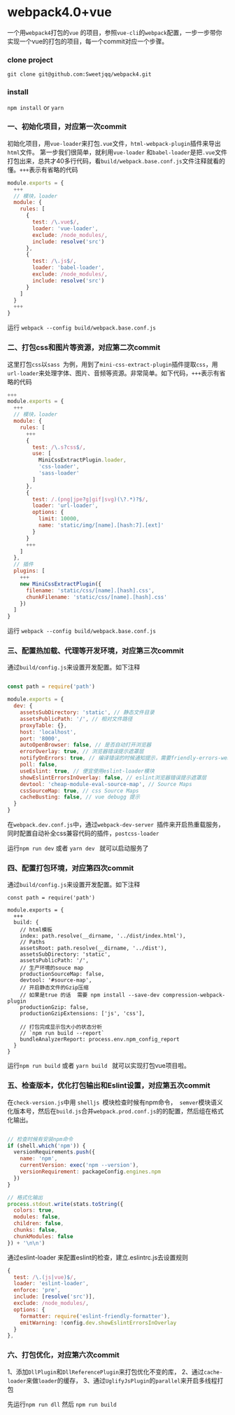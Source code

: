 # webpack4.0+vue
一个用`webpack4`打包的`vue` 的项目，参照`vue-cli`的`webpack`配置，一步一步带你实现一个vue的打包的项目，每一个commit对应一个步骤。


### clone project

`git clone git@github.com:Sweetjqq/webpack4.git`

### install

`npm install` or `yarn`


### 一、初始化项目，对应第一次commit


初始化项目，用`vue-loader`来打包`.vue`文件，`html-webpack-plugin`插件来导出`html`文件。
第一步我们很简单，就利用`vue-loader` 和` babel-loader `是把`.vue`文件打包出来，总共才40多行代码，看`build/webpack.base.conf.js`文件注释就看的懂。`+++`表示有省略的代码

````javascript
module.exports = {
  +++
  // 模块，loader
  module: {
    rules: [
      {
        test: /\.vue$/,
        loader: 'vue-loader',
        exclude: /node_modules/,
        include: resolve('src')
      },
      {
        test: /\.js$/,
        loader: 'babel-loader',
        exclude: /node_modules/,
        include: resolve('src')
      }
    ]
  }
  +++
}

````

运行 `webpack --config build/webpack.base.conf.js`


### 二、打包css和图片等资源，对应第二次commit

这里打包`css`以`sass `为例，用到了`mini-css-extract-plugin`插件提取`css`，用`url-loader`来处理字体、图片、音频等资源。非常简单。如下代码，`+++`表示有省略的代码

````javascript
+++
module.exports = {
  +++
  // 模块，loader
  module: {
    rules: [
      +++
      {
        test: /\.s?css$/,
        use: [
          MiniCssExtractPlugin.loader,
          'css-loader',
          'sass-loader'
        ]
      },
      {
        test: /.(png|jpe?g|gif|svg)(\?.*)?$/,
        loader: 'url-loader',
        options: {
          limit: 10000,
          name: 'static/img/[name].[hash:7].[ext]'
        }
      }
      +++
    ]
  },
  // 插件
  plugins: [
    +++
    new MiniCssExtractPlugin({
      filename: 'static/css/[name].[hash].css',
      chunkFilename: 'static/css/[name].[hash].css'
    })
  ]
}

````

运行 `webpack --config build/webpack.base.conf.js`

### 三、配置热加载、代理等开发环境，对应第三次commit

通过`build/config.js`来设置开发配置。如下注释

````javascript

const path = require('path')

module.exports = {
  dev: {
    assetsSubDirectory: 'static', // 静态文件目录
    assetsPublicPath: '/', // 相对文件路径
    proxyTable: {},
    host: 'localhost',
    port: '8000',
    autoOpenBrowser: false, // 是否自动打开浏览器
    errorOverlay: true, // 浏览器错误提示遮罩层
    notifyOnErrors: true, // 编译错误的时候通知提示，需要friendly-errors-webpack-plugin 配合
    poll: false,
    useEslint: true, // 便宜使用eslint-loader模块
    showEslintErrorsInOverlay: false, // eslint浏览器错误提示遮罩层
    devtool: 'cheap-module-eval-source-map', // Source Maps
    cssSourceMap: true, // css Source Maps
    cacheBusting: false, // vue debugg 提示
  }
}

````

在`webpack.dev.conf.js`中，通过`webpack-dev-server `插件来开启热重载服务，同时配置自动补全css兼容代码的插件，`postcss-loader`

运行`npm run dev` 或者 `yarn dev ` 就可以启动服务了

### 四、配置打包环境，对应第四次commit

通过`build/config.js`来设置开发配置。如下注释

````
const path = require('path')

module.exports = {
  +++
  build: {
    // html模板
    index: path.resolve(__dirname, '../dist/index.html'),
    // Paths
    assetsRoot: path.resolve(__dirname, '../dist'),
    assetsSubDirectory: 'static',
    assetsPublicPath: '/',
    // 生产环境的souce map
    productionSourceMap: false,
    devtool: '#source-map',
    // 开启静态文件的Gzip压缩
    // 如果是true 的话  需要 npm install --save-dev compression-webpack-plugin
    productionGzip: false,
    productionGzipExtensions: ['js', 'css'],

    // 打包完成显示包大小的状态分析
    // `npm run build --report`
    bundleAnalyzerReport: process.env.npm_config_report
  }
}

````
运行`npm run build` 或者 `yarn build ` 就可以实现打包vue项目啦。

### 五、检查版本，优化打包输出和Eslint设置，对应第五次commit

在`check-version.js`中用 `shelljs `模块检查时候有npm命令，` semver`模块语义化版本号，然后在`build.js`合并`webpack.prod.conf.js`的的配置，然后组在格式化输出。

````javascript

// 检查时候有安装npm命令
if (shell.which('npm')) {
  versionRequirements.push({
    name: 'npm',
    currentVersion: exec('npm --version'),
    versionRequirement: packageConfig.engines.npm
  })
}

// 格式化输出
process.stdout.write(stats.toString({
  colors: true,
  modules: false,
  children: false,
  chunks: false,
  chunkModules: false
}) + '\n\n')

````

通过eslint-loader 来配置eslint的检查，建立.eslintrc.js去设置规则

````javascript
{
  test: /\.(js|vue)$/,
  loader: 'eslint-loader',
  enforce: 'pre',
  include: [resolve('src')],
  exclude: /node_modules/,
  options: {
    formatter: require('eslint-friendly-formatter'),
    emitWarning: !config.dev.showEslintErrorsInOverlay
  }
},

````

### 六、打包优化，对应第六次commit

1、添加`DllPlugin`和`DllReferencePlugin`来打包优化不变的库，
2、通过`cache-loader`来做`loader`的缓存，
3、通过`UglifyJsPlugin`的`parallel`来开启多线程打包

先运行`npm run dll` 然后 `npm run build`
